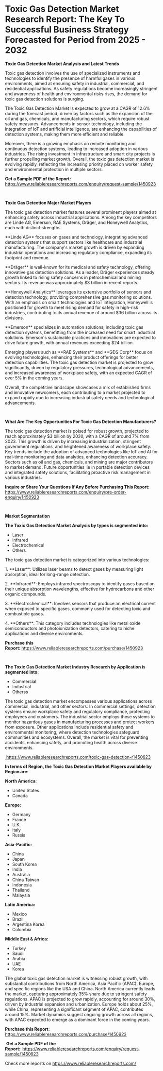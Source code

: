 <p><h1>Toxic Gas Detection Market Research Report: The Key To Successful Business Strategy Forecasted for Period from 2025 - 2032</h1></p><p><strong>Toxic Gas Detection Market Analysis and Latest Trends</strong></p>
<p><p>Toxic gas detection involves the use of specialized instruments and technologies to identify the presence of harmful gases in various environments, aimed at ensuring safety in industrial, commercial, and residential applications. As safety regulations become increasingly stringent and awareness of health and environmental risks rises, the demand for toxic gas detection solutions is surging. </p><p>The Toxic Gas Detection Market is expected to grow at a CAGR of 12.6% during the forecast period, driven by factors such as the expansion of the oil and gas, chemicals, and manufacturing sectors, which require robust safety measures. Advancements in sensor technology, including the integration of IoT and artificial intelligence, are enhancing the capabilities of detection systems, making them more efficient and reliable. </p><p>Moreover, there is a growing emphasis on remote monitoring and continuous detection systems, leading to increased adoption in various industries. The rising investment in infrastructure and smart city projects is further propelling market growth. Overall, the toxic gas detection market is evolving rapidly, reflecting the increasing priority placed on worker safety and environmental protection in multiple sectors.</p></p>
<p><strong>Get a Sample PDF of the Report:&nbsp;</strong> <a href="https://www.reliableresearchreports.com/enquiry/request-sample/1450923?utm_campaign=3360&utm_medium=2&utm_source=Github&utm_content=ia&utm_term=09042025&utm_id=toxic-gas-detection">https://www.reliableresearchreports.com/enquiry/request-sample/1450923</a></p>
<p>&nbsp;</p>
<p><strong>Toxic Gas Detection Major Market Players</strong></p>
<p><p>The toxic gas detection market features several prominent players aimed at enhancing safety across industrial applications. Among the key competitors are Linde AG, Emerson, RAE Systems, Dräger, and Honeywell Analytics, each with distinct strengths.</p><p>**Linde AG** focuses on gases and technology, integrating advanced detection systems that support sectors like healthcare and industrial manufacturing. The company's market growth is driven by expanding industrial operations and increasing regulatory compliance, expanding its footprint and revenue.</p><p>**Dräger** is well-known for its medical and safety technology, offering innovative gas detection solutions. As a leader, Dräger experiences steady growth linked to rising safety concerns in petrochemical and mining sectors. Its revenue was approximately $3 billion in recent reports.</p><p>**Honeywell Analytics** leverages its extensive portfolio of sensors and detection technology, providing comprehensive gas monitoring solutions. With an emphasis on smart technologies and IoT integration, Honeywell is positioned for growth to meet rising demand for safety in high-risk industries, contributing to its annual revenue of around $36 billion across its divisions.</p><p>**Emerson** specializes in automation solutions, including toxic gas detection systems, benefitting from the increased need for smart industrial solutions. Emerson's sustainable practices and innovations are expected to drive future growth, with annual revenues exceeding $24 billion.</p><p>Emerging players such as **RAE Systems** and **GDS Corp** focus on evolving technologies, enhancing their product offerings for better detection capabilities. The toxic gas detection market is projected to grow significantly, driven by regulatory pressures, technological advancements, and increased awareness of workplace safety, with an expected CAGR of over 5% in the coming years.</p><p>Overall, the competitive landscape showcases a mix of established firms and innovative newcomers, each contributing to a market projected to expand rapidly due to increasing industrial safety needs and technological advancements.</p></p>
<p>&nbsp;</p>
<p><strong>What Are The Key Opportunities For Toxic Gas Detection Manufacturers?</strong></p>
<p><p>The toxic gas detection market is poised for robust growth, projected to reach approximately $3 billion by 2030, with a CAGR of around 7% from 2023. This growth is driven by increasing industrialization, stringent government regulations, and heightened awareness of workplace safety. Key trends include the adoption of advanced technologies like IoT and AI for real-time monitoring and data analytics, enhancing detection accuracy. Sectors such as oil and gas, chemicals, and mining are major contributors to market demand. Future opportunities lie in portable detection devices and integrated safety solutions, facilitating proactive risk management in various industries.</p></p>
<p><strong>Inquire or Share Your Questions If Any Before Purchasing This Report:</strong> <a href="https://www.reliableresearchreports.com/enquiry/pre-order-enquiry/1450923?utm_campaign=3360&utm_medium=2&utm_source=Github&utm_content=ia&utm_term=09042025&utm_id=toxic-gas-detection">https://www.reliableresearchreports.com/enquiry/pre-order-enquiry/1450923</a></p>
<p>&nbsp;</p>
<p><strong>Market Segmentation</strong></p>
<p><strong>The Toxic Gas Detection Market Analysis by types is segmented into:</strong></p>
<p><ul><li>Laser</li><li>Infrared</li><li>Electrochemical</li><li>Others</li></ul></p>
<p><p>The toxic gas detection market is categorized into various technologies: </p><p>1. **Laser**: Utilizes laser beams to detect gases by measuring light absorption, ideal for long-range detection. </p><p>2. **Infrared**: Employs infrared spectroscopy to identify gases based on their unique absorption wavelengths, effective for hydrocarbons and other organic compounds. </p><p>3. **Electrochemical**: Involves sensors that produce an electrical current when exposed to specific gases, commonly used for detecting toxic and combustible gases. </p><p>4. **Others**: This category includes technologies like metal oxide semiconductors and photoionization detectors, catering to niche applications and diverse environments.</p></p>
<p><strong>Purchase this Report:&nbsp;</strong><a href="https://www.reliableresearchreports.com/purchase/1450923?utm_campaign=3360&utm_medium=2&utm_source=Github&utm_content=ia&utm_term=09042025&utm_id=toxic-gas-detection">https://www.reliableresearchreports.com/purchase/1450923</a></p>
<p>&nbsp;</p>
<p><strong>The Toxic Gas Detection Market Industry Research by Application is segmented into:</strong></p>
<p><ul><li>Commercial</li><li>Industrial</li><li>Otherss</li></ul></p>
<p><p>The toxic gas detection market encompasses various applications across commercial, industrial, and other sectors. In commercial settings, detection systems ensure workplace safety and regulatory compliance, protecting employees and customers. The industrial sector employs these systems to monitor hazardous gases in manufacturing processes and protect workers from exposure. Other applications include residential safety and environmental monitoring, where detection technologies safeguard communities and ecosystems. Overall, the market is vital for preventing accidents, enhancing safety, and promoting health across diverse environments.</p></p>
<p><a href="https://www.reliableresearchreports.com/toxic-gas-detection-r1450923?utm_campaign=3360&utm_medium=2&utm_source=Github&utm_content=ia&utm_term=09042025&utm_id=toxic-gas-detection">&nbsp;https://www.reliableresearchreports.com/toxic-gas-detection-r1450923</a></p>
<p><strong>In terms of Region, the Toxic Gas Detection Market Players available by Region are:</strong></p>
<p>
    <p> <strong> North America: </strong>
        <ul>
            <li>United States</li>
            <li>Canada</li>
        </ul>
        </p> 
    <p> <strong> Europe: </strong>
        <ul>
            <li>Germany</li>
            <li>France</li>
            <li>U.K.</li>
            <li>Italy</li>
            <li>Russia</li>
        </ul>
        </p> 
    <p> <strong> Asia-Pacific: </strong>
        <ul>
            <li>China</li>
            <li>Japan</li>
            <li>South Korea</li>
            <li>India</li>
            <li>Australia</li>
            <li>China Taiwan</li>
            <li>Indonesia</li>
            <li>Thailand</li>
            <li>Malaysia</li>
        </ul>
        </p> 
    <p> <strong> Latin America: </strong>
        <ul>
            <li>Mexico</li>
            <li>Brazil</li>
            <li>Argentina Korea</li>
            <li>Colombia</li>
        </ul>
        </p> 
    <p> <strong> Middle East & Africa: </strong>
        <ul>
            <li>Turkey</li>
            <li>Saudi</li>
            <li>Arabia</li>
            <li>UAE</li>
            <li>Korea</li>
        </ul>
    </p>
    </p>
<p><p>The global toxic gas detection market is witnessing robust growth, with substantial contributions from North America, Asia Pacific (APAC), Europe, and specific regions like the USA and China. North America currently leads the market, capturing approximately 35% share due to stringent safety regulations. APAC is projected to grow rapidly, accounting for around 30%, driven by industrial expansion and urbanization. Europe holds about 25%, while China, representing a significant segment of APAC, contributes around 15%. Market dynamics suggest ongoing growth across all regions, with APAC expected to emerge as a dominant force in the coming years.</p></p>
<p><strong>Purchase this Report: </strong><a href="https://www.reliableresearchreports.com/purchase/1450923?utm_campaign=3360&utm_medium=2&utm_source=Github&utm_content=ia&utm_term=09042025&utm_id=toxic-gas-detection">https://www.reliableresearchreports.com/purchase/1450923</a></p>
<p>&nbsp;<strong>Get a Sample PDF of the Report:&nbsp;&nbsp;</strong><a href="https://www.reliableresearchreports.com/enquiry/request-sample/1450923?utm_campaign=3360&utm_medium=2&utm_source=Github&utm_content=ia&utm_term=09042025&utm_id=toxic-gas-detection">https://www.reliableresearchreports.com/enquiry/request-sample/1450923</a></p>
<p><strong></strong></p>
<p>Check more reports on <a href="https://www.reliableresearchreports.com/?utm_campaign=3360&utm_medium=2&utm_source=Github&utm_content=ia&utm_term=09042025&utm_id=toxic-gas-detection">https://www.reliableresearchreports.com/</a></p>